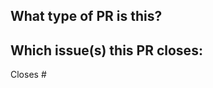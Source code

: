 ## What type of PR is this?
<!--
Add one of the following kinds:
feature, hotfix, tests, documentation, other
-->

<!-- REPLACE ME WITH CONTENT -->

## Which issue(s) this PR closes:
<!--
Usage: `Closes #<issue number>`, or `Closes (paste link of issue)`.
-->

Closes #
